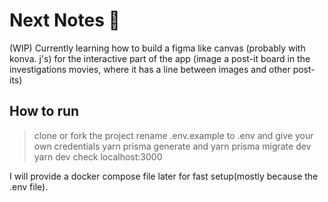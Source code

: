 # Next Notes :construction:

(WIP) Currently learning how to build a figma like canvas (probably with konva. j's) for the interactive part of the app (image a post-it board in the investigations movies, where it has a line between images and other post-its)

## How to run

> clone or fork the project
> rename .env.example to .env and give your own credentials
> yarn prisma generate and yarn prisma migrate dev
> yarn dev
> check localhost:3000

I will provide a docker compose file later for fast setup(mostly because the .env file).
